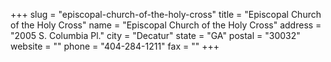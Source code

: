 +++
slug = "episcopal-church-of-the-holy-cross"
title = "Episcopal Church of the Holy Cross"
name = "Episcopal Church of the Holy Cross"
address = "2005 S. Columbia Pl."
city = "Decatur"
state = "GA"
postal = "30032"
website = ""
phone = "404-284-1211"
fax = ""
+++
